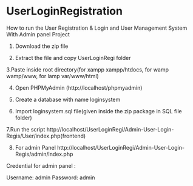 # UserLoginRegistration

How to run the User Registration & Login and User Management System With Admin panel Project

1. Download the  zip file

2. Extract the file and copy UserLoginRegi folder

3.Paste inside root directory(for xampp xampp/htdocs, for wamp wamp/www, for lamp var/www/html)

4. Open PHPMyAdmin (http://localhost/phpmyadmin)

5. Create a database with name loginsystem

6. Import loginsystem.sql file(given inside the zip package in SQL file folder)

7.Run the script http://localhost/UserLoginRegi/Admin-User-Login-Regis/User/index.php(frontend)

8. For admin Panel http://localhost/UserLoginRegi/Admin-User-Login-Regis/admin/index.php

Credential for admin panel :

Username: admin
Password: admin

